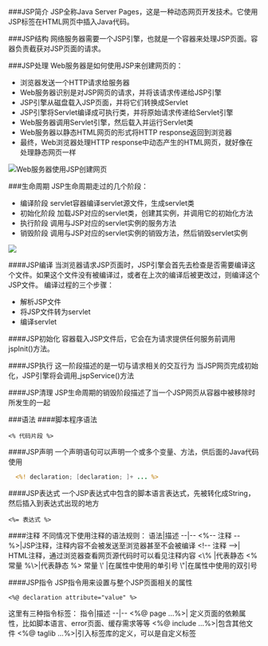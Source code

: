 ###JSP简介
JSP全称Java Server Pages，这是一种动态网页开发技术。它使用JSP标签在HTML网页中插入Java代码。

###JSP结构
网络服务器需要一个JSP引擎，也就是一个容器来处理JSP页面。容器负责截获对JSP页面的请求。

###JSP处理
Web服务器是如何使用JSP来创建网页的：
* 浏览器发送一个HTTP请求给服务器
* Web服务器识别是对JSP网页的请求，并将该请求传递给JSP引擎
* JSP引擎从磁盘载入JSP页面，并将它们转换成Servlet
* JSP引擎将Servlet编译成可执行类，并将原始请求传递给Servlet引擎
* Web服务器调用Servlet引擎，然后载入并运行Servlet类
* Web服务器以静态HTML网页的形式将HTTP response返回到浏览器
* 最终，Web浏览器处理HTTP response中动态产生的HTML网页，就好像在处理静态网页一样

![Web服务器使用JSP创建网页](https://www.runoob.com/wp-content/uploads/2014/01/jsp-processing.jpg)

###生命周期
JSP生命周期走过的几个阶段：
* 编译阶段
  servlet容器编译servlet源文件，生成servlet类
* 初始化阶段
  加载JSP对应的servlet类，创建其实例，并调用它的初始化方法
* 执行阶段
  调用与JSP对应的servlet实例的服务方法
* 销毁阶段
  调用与JSP对应的servlet实例的销毁方法，然后销毁servlet实例

![](https://www.runoob.com/wp-content/uploads/2014/01/jsp_life_cycle.jpg)

####JSP编译
当浏览器请求JSP页面时，JSP引擎会首先去检查是否需要编译这个文件。如果这个文件没有被编译过，或者在上次的编译后被更改过，则编译这个JSP文件。
编译过程的三个步骤：
* 解析JSP文件
* 将JSP文件转为servlet
* 编译servlet

####JSP初始化
容器载入JSP文件后，它会在为请求提供任何服务前调用jspInit()方法。

####JSP执行
这一阶段描述的是一切与请求相关的交互行为
当JSP网页完成初始化，JSP引擎将会调用_jspService()方法

####JSP清理
JSP生命周期的销毁阶段描述了当一个JSP网页从容器中被移除时所发生的一起

###语法
####脚本程序语法
```
<% 代码片段 %>
```

####JSP声明
一个声明语句可以声明一个或多个变量、方法，供后面的Java代码使用
```jsp
  <%! declaration; [declaration; ]+ ... %>
```

####JSP表达式
一个JSP表达式中包含的脚本语言表达式，先被转化成String，然后插入到表达式出现的地方

```
<%= 表达式 %>
```

####注释
不同情况下使用注释的语法规则：
语法|描述
--|--
<%-- 注释 --%>|JSP注释，注释内容不会被发送至浏览器甚至不会被编译
\<!-- 注释 -->| HTML注释，通过浏览器查看网页源代码时可以看见注释内容
<\\% |代表静态 <%常量
%\\>|代表静态 %> 常量
\\' |在属性中使用的单引号
\\"|在属性中使用的双引号

####JSP指令
JSP指令用来设置与整个JSP页面相关的属性
```
<%@ declaration attribute="value" %>
```
这里有三种指令标签：
指令|描述
--|--
<%@ page ...%>| 定义页面的依赖属性，比如脚本语言、error页面、缓存需求等等
<%@ include ...%>|包含其他文件
<%@ taglib ...%>|引入标签库的定义，可以是自定义标签
